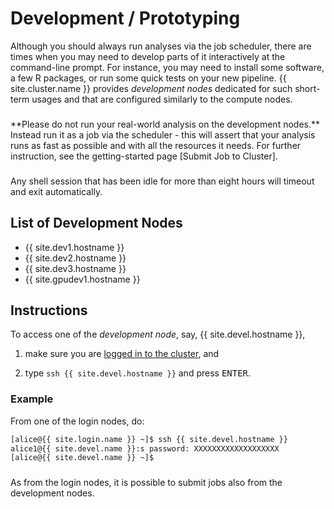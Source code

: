 # Development / Prototyping

Although you should always run analyses via the job scheduler, there are times when you may need to develop parts of it interactively at the command-line prompt.  For instance, you may need to install some software, a few R packages, or run some quick tests on your new pipeline.  {{ site.cluster.name }} provides _development nodes_ dedicated for such short-term usages and that are configured similarly to the compute nodes.

<div class="alert alert-danger" role="alert" style="margin-top: 3ex" markdown="1">
**Please do not run your real-world analysis on the development nodes.**  Instead run it as a job via the scheduler - this will assert that your analysis runs as fast as possible and with all the resources it needs.  For further instruction, see the getting-started page [Submit Job to Cluster].
</div>

<div class="alert alert-warning" role="alert" style="margin-top: 3ex" markdown="1">
Any shell session that has been idle for more than eight hours will timeout and exit automatically.
</div>

## List of Development Nodes

 * {{ site.dev1.hostname }}
 * {{ site.dev2.hostname }}
 * {{ site.dev3.hostname }}
 * {{ site.gpudev1.hostname }}

## Instructions

To access one of the _development node_, say, {{ site.devel.hostname }},

1. make sure you are [logged in to the cluster], and

2. type `ssh {{ site.devel.hostname }}` and press <kbd>ENTER</kbd>.


### Example

From one of the login nodes, do:

```sh
[alice@{{ site.login.name }} ~]$ ssh {{ site.devel.hostname }}
alice1@{{ site.devel.name }}:s password: XXXXXXXXXXXXXXXXXXX
[alice@{{ site.devel.name }} ~]$ 
```

<div class="alert alert-info" role="alert" style="margin-top: 3ex" markdown="1">
As from the login nodes, it is possible to submit jobs also from the development nodes.
</div>

[logged in to the cluster]: /hpc/get-started/access-cluster.html
[Submit Job to Cluster]: /hpc/get-started/hello-world-job.html

